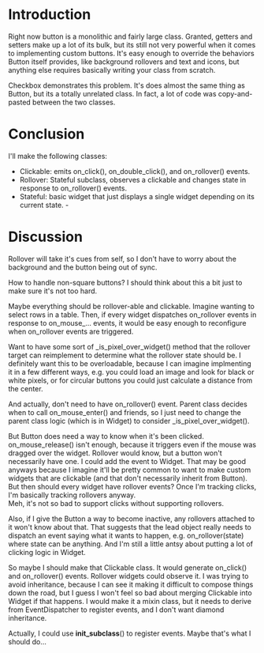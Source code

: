 Introduction
============
Right now button is a monolithic and fairly large class.  Granted, getters and 
setters make up a lot of its bulk, but its still not very powerful when it 
comes to implementing custom buttons.  It's easy enough to override the 
behaviors Button itself provides, like background rollovers and text and icons, 
but anything else requires basically writing your class from scratch.

Checkbox demonstrates this problem.  It's does almost the same thing as Button, 
but its a totally unrelated class.  In fact, a lot of code was copy-and-pasted 
between the two classes.

Conclusion
==========
I'll make the following classes:

- Clickable: emits on_click(), on_double_click(), and on_rollover() events.
- Rollover: Stateful subclass, observes a clickable and changes state in 
  response to on_rollover() events.
- Stateful: basic widget that just displays a single widget depending on its 
  current state. - 

Discussion
==========
Rollover will take it's cues from self, so I don't have to worry about the 
background and the button being out of sync.

How to handle non-square buttons?  I should think about this a bit just to make 
sure it's not too hard.

Maybe everything should be rollover-able and clickable.  Imagine wanting to 
select rows in a table.  Then, if every widget dispatches on_rollover events in 
response to on_mouse_... events, it would be easy enough to reconfigure when 
on_rollover events are triggered.  

Want to have some sort of _is_pixel_over_widget() method that the rollover 
target can reimplement to determine what the rollover state should be.  I 
definitely want this to be overloadable, because I can imagine implmenting it 
in a few different ways, e.g. you could load an image and look for black or 
white pixels, or for circular buttons you could just calculate a distance from 
the center.

And actually, don't need to have on_rollover() event.  Parent class decides 
when to call on_mouse_enter() and friends, so I just need to change the parent 
class logic (which is in Widget) to consider _is_pixel_over_widget().

But Button does need a way to know when it's been clicked.  on_mouse_release() 
isn't enough, because it triggers even if the mouse was dragged over the 
widget.  Rollover would know, but a button won't necessarily have one.  I could 
add the event to Widget.  That may be good anyways because I imagine it'll be 
pretty common to want to make custom widgets that are clickable (and that don't 
necessarily inherit from Button).  But then should every widget have rollover 
events?  Once I'm tracking clicks, I'm basically tracking rollovers anyway.  
Meh, it's not so bad to support clicks without supporting rollovers.

Also, if I give the Button a way to become inactive, any rollovers attached to 
it won't know about that.  That suggests that the lead object really needs to 
dispatch an event saying what it wants to happen, e.g. on_rollover(state) where 
state can be anything.  And I'm still a little antsy about putting a lot of 
clicking logic in Widget.  

So maybe I should make that Clickable class.  It would generate on_click() and 
on_rollover() events.  Rollover widgets could observe it.  I was trying to 
avoid inheritance, because I can see it making it difficult to compose things 
down the road, but I guess I won't feel so bad about merging Clickable into 
Widget if that happens.  I would make it a mixin class, but it needs to derive 
from EventDispatcher to register events, and I don't want diamond inheritance.

Actually, I could use __init_subclass__() to register events.  Maybe that's 
what I should do...

